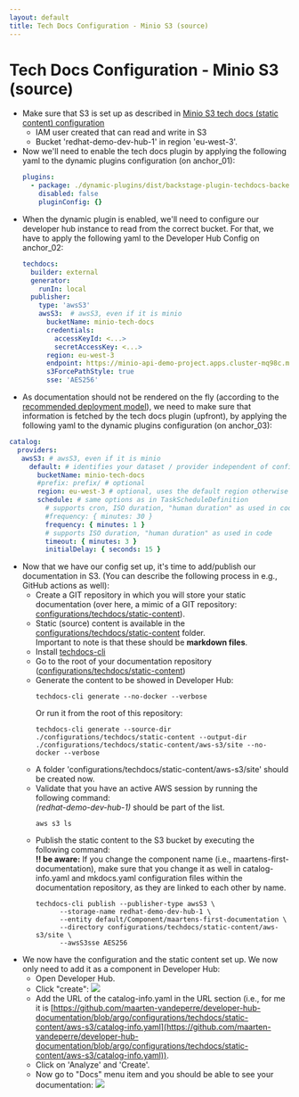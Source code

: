 ```yaml
---
layout: default
title: Tech Docs Configuration - Minio S3 (source)
---
```


# Tech Docs Configuration - Minio S3 (source)

* Make sure that S3 is set up as described in [Minio S3 tech docs (static content) configuration](https://maarten-vandeperre.github.io/developer-hub-documentation/techdocs_minio/infra_setup_techdocs_minio.html)
    * IAM user created that can read and write in S3
    * Bucket 'redhat-demo-dev-hub-1' in region 'eu-west-3'.
* Now we'll need to enable the tech docs plugin by applying the following yaml to the dynamic plugins configuration (on anchor_01):
    ```yaml
    plugins:
      - package: ./dynamic-plugins/dist/backstage-plugin-techdocs-backend-dynamic
        disabled: false
        pluginConfig: {}
    ```
* When the dynamic plugin is enabled, we'll need to configure our developer hub instance to read from the correct bucket.
  For that, we have to apply the following yaml to the Developer Hub Config on anchor_02:
    ```yaml
    techdocs:
      builder: external
      generator:
        runIn: local
      publisher:
        type: 'awsS3'
        awsS3:  # awsS3, even if it is minio
          bucketName: minio-tech-docs
          credentials:
            accessKeyId: <...>
            secretAccessKey: <...>
          region: eu-west-3
          endpoint: https://minio-api-demo-project.apps.cluster-mq98c.mq98c.sandbox870.opentlc.com
          s3ForcePathStyle: true
          sse: 'AES256'
    ```
* As documentation should not be rendered on the fly (according to the [recommended deployment model](https://backstage.io/docs/features/techdocs/architecture/)),
  we need to make sure that information is fetched by the tech docs plugin (upfront),
  by applying the following yaml to the dynamic plugins configuration (on anchor_03):
```yaml
catalog:
  providers:
   awsS3: # awsS3, even if it is minio
     default: # identifies your dataset / provider independent of config changes
       bucketName: minio-tech-docs
       #prefix: prefix/ # optional
       region: eu-west-3 # optional, uses the default region otherwise
       schedule: # same options as in TaskScheduleDefinition
         # supports cron, ISO duration, "human duration" as used in code
         #frequency: { minutes: 30 }
         frequency: { minutes: 1 }
         # supports ISO duration, "human duration" as used in code
         timeout: { minutes: 3 }
         initialDelay: { seconds: 15 }
```
* Now that we have our config set up, it's time to add/publish our documentation in S3.
  (You can describe the following process in e.g., GitHub actions as well):
    * Create a GIT repository in which you will store your static documentation (over here, a mimic of a GIT repository: [configurations/techdocs/static-content](https://github.com/maarten-vandeperre/developer-hub-documentation/tree/argo/configurations/techdocs/static-content)).
    * Static (source) content is available in the [configurations/techdocs/static-content](https://github.com/maarten-vandeperre/developer-hub-documentation/tree/argo/configurations/techdocs/static-content/aws-s3/docs) folder.  
      Important to note is that these should be **markdown files**.
    * Install [techdocs-cli](https://backstage.io/docs/features/techdocs/cli/)
    * Go to the root of your documentation repository ([configurations/techdocs/static-content](https://github.com/maarten-vandeperre/developer-hub-documentation/tree/argo/configurations/techdocs/static-content/aws-s3/docs))
    * Generate the content to be showed in Developer Hub:
      ```shell
      techdocs-cli generate --no-docker --verbose
      ```
      Or run it from the root of this repository:
      ```shell
      techdocs-cli generate --source-dir ./configurations/techdocs/static-content --output-dir ./configurations/techdocs/static-content/aws-s3/site --no-docker --verbose
      ```
    * A folder 'configurations/techdocs/static-content/aws-s3/site' should be created now.
    * Validate that you have an active AWS session by running the following command:  
      _(redhat-demo-dev-hub-1)_ should be part of the list.
      ```shell
      aws s3 ls
      ```
    * Publish the static content to the S3 bucket by executing the following command:  
      **!! be aware:** If you change the component name (i.e., maartens-first-documentation), make sure that you change it as well
      in catalog-info.yaml and mkdocs.yaml configuration files within the documentation repository, as they are linked to each other by name.
      ```shell
      techdocs-cli publish --publisher-type awsS3 \
            --storage-name redhat-demo-dev-hub-1 \
            --entity default/Component/maartens-first-documentation \
            --directory configurations/techdocs/static-content/aws-s3/site \
            --awsS3sse AES256
      ```
* We now have the configuration and the static content set up. We now only need to add it as a component in Developer Hub:
    * Open Developer Hub.
    * Click "create":
      <img src="https://raw.githubusercontent.com/maarten-vandeperre/developer-hub-documentation/argo/images/techdocs_add_component.png" class="large">
    * Add the URL of the catalog-info.yaml in the URL section (i.e., for me it is [https://github.com/maarten-vandeperre/developer-hub-documentation/blob/argo/configurations/techdocs/static-content/aws-s3/catalog-info.yaml](https://github.com/maarten-vandeperre/developer-hub-documentation/blob/argo/configurations/techdocs/static-content/aws-s3/catalog-info.yaml)).
    * Click on 'Analyze' and 'Create'.
    * Now go to "Docs" menu item and you should be able to see your documentation:
      <img src="https://raw.githubusercontent.com/maarten-vandeperre/developer-hub-documentation/argo/images/techdocs_maartens_first_documentation.png" class="large">
